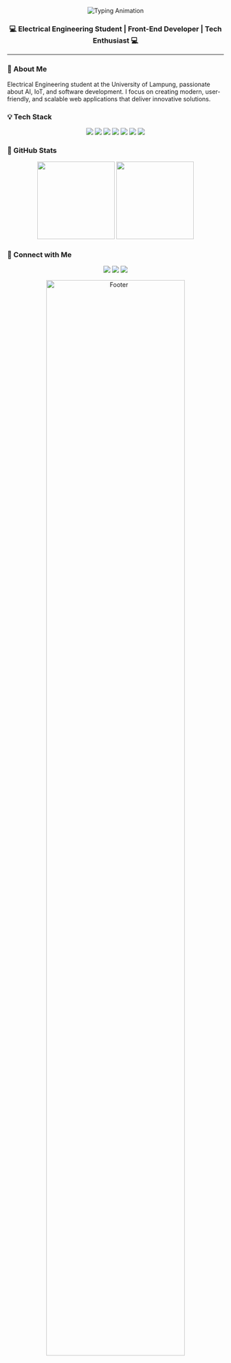 <!-- Banner -->
<p align="center">
  <img src="https://readme-typing-svg.herokuapp.com?font=Dancing+Script&size=36&duration=4000&pause=1000&color=FF69B4&center=true&vCenter=true&width=600&lines=Hello,+My+Name+is+Anis+Setiawati&repeat=false" alt="Typing Animation"/>
</p>
</p>
<h3 align="center">💻 Electrical Engineering Student | Front-End Developer | Tech Enthusiast 💻</h3>
</p>

---

### 🌸 About Me
Electrical Engineering student at the University of Lampung, passionate about AI, IoT, and software development. I focus on creating modern, user-friendly, and scalable web applications that deliver innovative solutions.


### 💡 Tech Stack
<p align="center">
  <img src="https://img.shields.io/badge/HTML5-FFB6C1?style=for-the-badge&logo=html5&logoColor=white"/>
  <img src="https://img.shields.io/badge/CSS3-FF69B4?style=for-the-badge&logo=css3&logoColor=white"/>
  <img src="https://img.shields.io/badge/JavaScript-FFC0CB?style=for-the-badge&logo=javascript&logoColor=black"/>
  <img src="https://img.shields.io/badge/Python-FFB6C1?style=for-the-badge&logo=python&logoColor=white"/>
  <img src="https://img.shields.io/badge/PHP-FF69B4?style=for-the-badge&logo=php&logoColor=white"/>
  <img src="https://img.shields.io/badge/Bootstrap-FFC0CB?style=for-the-badge&logo=bootstrap&logoColor=white"/>
  <img src="https://img.shields.io/badge/Figma-FF69B4?style=for-the-badge&logo=figma&logoColor=white"/>
</p>



### 🎀 GitHub Stats
<p align="center">
  <img src="https://github-readme-stats.vercel.app/api?username=ANISSETIAWATI&show_icons=true&theme=tokyonight&hide_border=true&bg_color=FADADD&title_color=FF69B4&icon_color=FF1493&text_color=000000" height="180"/>
  <img src="https://github-readme-streak-stats.herokuapp.com?user=ANISSETIAWATI&theme=tokyonight&hide_border=true&background=FADADD&ring=FF69B4&fire=FF69B4&currStreakLabel=FF69B4" height="180"/>
</p>



### 💌 Connect with Me
<p align="center">
  <a href="https://www.linkedin.com/in/anis-setiawati/" target="_blank"><img src="https://img.shields.io/badge/LinkedIn-FF69B4?style=for-the-badge&logo=linkedin&logoColor=white"/></a>
  <a href="mailto:\anissetiawati2612@gmail.com"><img src="https://img.shields.io/badge/Gmail-FFC0CB?style=for-the-badge&logo=gmail&logoColor=white"/></a>
  <a href="[https://instagram.com/anssetwt_26](https://www.instagram.com/anssetwt26/)" target="_blank"><img src="https://img.shields.io/badge/Instagram-FF69B4?style=for-the-badge&logo=instagram&logoColor=white"/></a>
</p>



<p align="center">
  <img src="https://i.ibb.co/WVqrdF1/cute-footer.gif" width="80%" alt="Footer"/>
</p>
